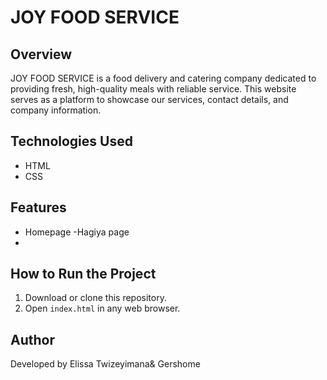 # JOY FOOD SERVICE  

## Overview  
JOY FOOD SERVICE is a food delivery and catering company dedicated to providing fresh, high-quality meals with reliable service. This website serves as a platform to showcase our services, contact details, and company information.  

## Technologies Used  
- HTML 
- CSS 

## Features  
- Homepage 
-Hagiya page
- 

## How to Run the Project  
1. Download or clone this repository.  
2. Open `index.html` in any web browser.  

## Author  
Developed by Elissa Twizeyimana& Gershome  
